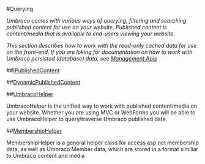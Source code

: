#Querying

_Umbraco comes with various ways of querying, filtering and searching published content for use on your website. Published content is content/media that is available to end-users viewing your website._

_This section describes how to work with the read-only cached data for use on the front-end. If you are loking for documentation on how to work with Umbraco persisted (database) data, see [Management Apis](../Management-v6/index.md)_

##[IPublishedContent](../../Reference/Querying/IPublishedContent/index.md)

##[DynamicPublishedContent](../../../Reference/Querying/DynamicPublishedContent/index.md)

##[UmbracoHelper](../../Reference/Querying/UmbracoHelper/index.md)

UmbracoHelper is the unified way to work with published content/media on your website. Whether you are using MVC or WebForms you will be able to use UmbracoHelper to query/traverse Umbraco published data. 

##[MembershipHelper](../../Reference/Querying/MemberShipHelper/index.md)

MembershipHelper is a general helper class for access asp.net membership data, as well as Umbraco Member data, which are stored in a format similiar to Umbraco content and media